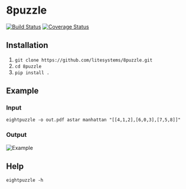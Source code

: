 8puzzle
=======

[![Build Status](https://travis-ci.org/litesystems/8puzzle.svg?branch=master)](https://travis-ci.org/litesystems/8puzzle)
[![Coverage Status](https://coveralls.io/repos/litesystems/8puzzle/badge.png?branch=master)](https://coveralls.io/r/litesystems/8puzzle?branch=master)

Installation
------------
1. `git clone https://github.com/litesystems/8puzzle.git`
2. `cd 8puzzle`
3. `pip install .`

Example
-------
### Input
```
eightpuzzle -o out.pdf astar manhattan "[[4,1,2],[6,0,3],[7,5,8]]"
```

### Output
![Example](http://i.gyazo.com/fd689c770efcc3ad628b8d8c0c74e23b.png)

Help
----
```
eightpuzzle -h
```
